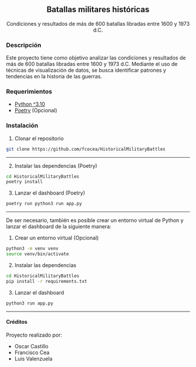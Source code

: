 <h2 align="center"> Batallas militares históricas</h3>
<p align="center">
Condiciones y resultados de más de 600 batallas libradas entre 1600 y 1973 d.C.
</p>

### Descripción
Este proyecto tiene como objetivo analizar las condiciones y resultados de más de 600 batallas libradas entre 1600 y 1973 d.C. Mediante el uso de técnicas de visualización de datos, se busca identificar patrones y tendencias en la historia de las guerras.

### Requerimientos
- [Python ^3.10](https://www.python.org/downloads/) 
- [Poetry](https://python-poetry.org/docs/#installation) (Opcional)

### Instalación
1. Clonar el repositorio
```bash
git clone https://github.com/fcocea/HistoricalMilitaryBattles
```
---

2. Instalar las dependencias (Poetry)
```bash
cd HistoricalMilitaryBattles
poetry install
```
3. Lanzar el dashboard (Poetry)
```bash
poetry run python3 run app.py
```

---

De ser necesario, también es posible crear un entorno virtual de Python y lanzar el dashboard de la siguiente manera:

1. Crear un entorno virtual (Opcional)
```bash
python3 -m venv venv
source venv/bin/activate
```

2. Instalar las dependencias
```bash
cd HistoricalMilitaryBattles
pip install -r requirements.txt
```
3. Lanzar el dashboard
```bash
python3 run app.py
```
---

#### Créditos
Proyecto realizado por:
- Oscar Castillo
- Francisco Cea
- Luis Valenzuela